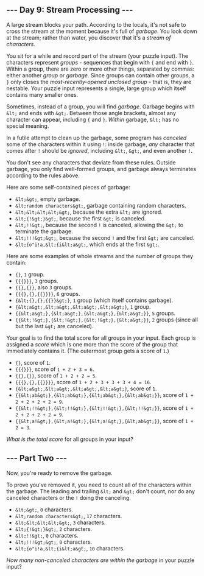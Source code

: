## --- Day 9: Stream Processing ---

A large stream blocks your path. According to the locals, it's not safe to <span title="&quot;Don't cross the streams!&quot;, they yell, even though there's only one. They seem to think they're hilarious.">cross the stream</span> at the moment because it's full of _garbage_. You look down at the stream; rather than water, you discover that it's a _stream of characters_.

You sit for a while and record part of the stream (your puzzle input). The characters represent _groups_ - sequences that begin with `` { `` and end with `` } ``. Within a group, there are zero or more other things, separated by commas: either another _group_ or _garbage_. Since groups can contain other groups, a `` } `` only closes the _most-recently-opened unclosed group_ - that is, they are nestable. Your puzzle input represents a single, large group which itself contains many smaller ones.

Sometimes, instead of a group, you will find _garbage_. Garbage begins with `` &lt; `` and ends with `` &gt; ``. Between those angle brackets, almost any character can appear, including `` { `` and `` } ``. _Within_ garbage, `` &lt; `` has no special meaning.

In a futile attempt to clean up the garbage, some program has _canceled_ some of the characters within it using `` ! ``: inside garbage, _any_ character that comes after `` ! `` should be _ignored_, including `` &lt; ``, `` &gt; ``, and even another `` ! ``.

You don't see any characters that deviate from these rules. Outside garbage, you only find well-formed groups, and garbage always terminates according to the rules above.

Here are some self-contained pieces of garbage:

*   `` &lt;&gt; ``, empty garbage.
*   `` &lt;random characters&gt; ``, garbage containing random characters.
*   `` &lt;&lt;&lt;&lt;&gt; ``, because the extra `` &lt; `` are ignored.
*   `` &lt;{!&gt;}&gt; ``, because the first `` &gt; `` is canceled.
*   `` &lt;!!&gt; ``, because the second `` ! `` is canceled, allowing the `` &gt; `` to terminate the garbage.
*   `` &lt;!!!&gt;&gt; ``, because the second `` ! `` and the first `` &gt; `` are canceled.
*   `` &lt;{o"i!a,&lt;{i&lt;a&gt; ``, which ends at the first `` &gt; ``.

Here are some examples of whole streams and the number of groups they contain:

*   `` {} ``, `` 1 `` group.
*   `` {{{}}} ``, `` 3 `` groups.
*   `` {{},{}} ``, also `` 3 `` groups.
*   `` {{{},{},{{}}}} ``, `` 6 `` groups.
*   `` {&lt;{},{},{{}}&gt;} ``, `` 1 `` group (which itself contains garbage).
*   `` {&lt;a&gt;,&lt;a&gt;,&lt;a&gt;,&lt;a&gt;} ``, `` 1 `` group.
*   `` {{&lt;a&gt;},{&lt;a&gt;},{&lt;a&gt;},{&lt;a&gt;}} ``, `` 5 `` groups.
*   `` {{&lt;!&gt;},{&lt;!&gt;},{&lt;!&gt;},{&lt;a&gt;}} ``, `` 2 `` groups (since all but the last `` &gt; `` are canceled).

Your goal is to find the total score for all groups in your input. Each group is assigned a _score_ which is one more than the score of the group that immediately contains it. (The outermost group gets a score of `` 1 ``.)

*   `` {} ``, score of `` 1 ``.
*   `` {{{}}} ``, score of `` 1 + 2 + 3 = 6 ``.
*   `` {{},{}} ``, score of `` 1 + 2 + 2 = 5 ``.
*   `` {{{},{},{{}}}} ``, score of `` 1 + 2 + 3 + 3 + 3 + 4 = 16 ``.
*   `` {&lt;a&gt;,&lt;a&gt;,&lt;a&gt;,&lt;a&gt;} ``, score of `` 1 ``.
*   `` {{&lt;ab&gt;},{&lt;ab&gt;},{&lt;ab&gt;},{&lt;ab&gt;}} ``, score of `` 1 + 2 + 2 + 2 + 2 = 9 ``.
*   `` {{&lt;!!&gt;},{&lt;!!&gt;},{&lt;!!&gt;},{&lt;!!&gt;}} ``, score of `` 1 + 2 + 2 + 2 + 2 = 9 ``.
*   `` {{&lt;a!&gt;},{&lt;a!&gt;},{&lt;a!&gt;},{&lt;ab&gt;}} ``, score of `` 1 + 2 = 3 ``.

_What is the total score_ for all groups in your input?

## --- Part Two ---

Now, you're ready to remove the garbage.

To prove you've removed it, you need to count all of the characters within the garbage. The leading and trailing `` &lt; `` and `` &gt; `` don't count, nor do any canceled characters or the `` ! `` doing the canceling.

*   `` &lt;&gt; ``, `` 0 `` characters.
*   `` &lt;random characters&gt; ``, `` 17 `` characters.
*   `` &lt;&lt;&lt;&lt;&gt; ``, `` 3 `` characters.
*   `` &lt;{!&gt;}&gt; ``, `` 2 `` characters.
*   `` &lt;!!&gt; ``, `` 0 `` characters.
*   `` &lt;!!!&gt;&gt; ``, `` 0 `` characters.
*   `` &lt;{o"i!a,&lt;{i&lt;a&gt; ``, `` 10 `` characters.

_How many non-canceled characters are within the garbage_ in your puzzle input?